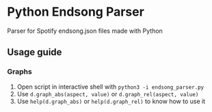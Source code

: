 # Python Endsong Parser

Parser for Spotify endsong.json files made with Python

## Usage guide

### Graphs

1. Open script in interactive shell with ``python3 -i endsong_parser.py``
2. Use ``d.graph_abs(aspect, value)`` or ``d.graph_rel(aspect, value)``
3. Use ``help(d.graph_abs)`` or ``help(d.graph_rel)`` to know how to use it
